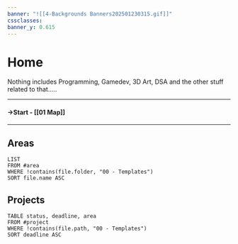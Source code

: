 ```yaml
---
banner: "![[4-Backgrounds Banners202501230315.gif]]"
cssclasses:
banner_y: 0.615
---
```

# Home

Nothing includes Programming, Gamedev, 3D Art, DSA and the other stuff related to that.....

---

#### ->Start - [[01 Map]]


---
## Areas

```dataview
LIST
FROM #area
WHERE !contains(file.folder, "00 - Templates")
SORT file.name ASC
```
## Projects

```dataview
TABLE status, deadline, area
FROM #project
WHERE !contains(file.path, "00 - Templates")
SORT deadline ASC
```
